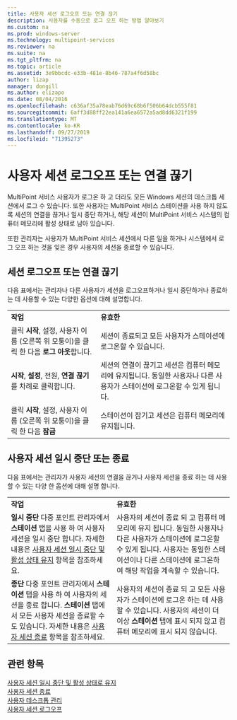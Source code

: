 ```yaml
---
title: 사용자 세션 로그오프 또는 연결 끊기
description: 사용자를 수동으로 로그 오프 하는 방법 알아보기
ms.custom: na
ms.prod: windows-server
ms.technology: multipoint-services
ms.reviewer: na
ms.suite: na
ms.tgt_pltfrm: na
ms.topic: article
ms.assetid: 3e9bbcdc-e33b-481e-8b46-787a4f6d58bc
author: lizap
manager: dongill
ms.author: elizapo
ms.date: 08/04/2016
ms.openlocfilehash: c636af35a78eab76d69c68b6f506b64dcb555f81
ms.sourcegitcommit: 6aff3d88ff22ea141a6ea6572a5ad8dd6321f199
ms.translationtype: MT
ms.contentlocale: ko-KR
ms.lasthandoff: 09/27/2019
ms.locfileid: "71395273"
---
```

# <a name="log-off-or-disconnect-user-sessions"></a>사용자 세션 로그오프 또는 연결 끊기
MultiPoint 서비스 사용자가 로그온 하 고 더라도 모든 Windows 세션의 데스크톱 세션에서 로그 수 있습니다. 또한 사용자는 MultiPoint 서비스 스테이션을 사용 하지 않도록 세션의 연결을 끊거나 일시 중단 하거나, 해당 세션이 MultiPoint 서비스 시스템의 컴퓨터 메모리에 활성 상태로 남아 있습니다.  
  
또한 관리자는 사용자가 MultiPoint 서비스 세션에서 다른 일을 하거나 시스템에서 로그 오프 하는 것을 잊은 경우 사용자의 세션을 종료할 수 있습니다.  
  
## <a name="logging-off-or-disconnecting-a-session"></a>세션 로그오프 또는 연결 끊기  
다음 표에서는 관리자나 다른 사용자가 세션을 로그오프하거나 일시 중단하거나 종료하는 데 사용할 수 있는 다양한 옵션에 대해 설명합니다.  
  
|||  
|-|-|  
|**작업**|**유효한**|  
|클릭 **시작**, 설정, 사용자 이름 (오른쪽 위 모퉁이)을 클릭 한 다음 **로그 아웃**합니다.|세션이 종료되고 모든 사용자가 스테이션에 로그온할 수 있습니다.|  
|**시작**, **설정**, 전원, **연결 끊기**를 차례로 클릭합니다.|세션의 연결이 끊기고 세션은 컴퓨터 메모리에 유지됩니다. 동일한 사용자나 다른 사용자가 스테이션에 로그온할 수 있게 됩니다.|  
|클릭 **시작**, 설정, 사용자 이름 (오른쪽 위 모퉁이)을 클릭 한 다음 **잠금**|스테이션이 잠기고 세션은 컴퓨터 메모리에 유지됩니다.|  
  
## <a name="suspending-or-ending-a-users-session"></a>사용자 세션 일시 중단 또는 종료  
다음 표에서는 관리자가 사용자 세션의 연결을 끊거나 사용자 세션을 종료 하는 데 사용할 수 있는 다양 한 옵션에 대해 설명 합니다.  
  
|||  
|-|-|  
|**작업**|**유효한**|  
|**일시 중단** 다중 포인트 관리자에서 **스테이션** 탭을 사용 하 여 사용자 세션을 일시 중단 합니다. 자세한 내용은 [사용자 세션 일시 중단 및 활성 상태 유지](Suspend-and-Leave-User-Session-Active.md) 항목을 참조하세요.|사용자의 세션이 종료 되 고 컴퓨터 메모리에 유지 됩니다. 동일한 사용자나 다른 사용자가 스테이션에 로그온할 수 있게 됩니다. 사용자는 동일한 스테이션이나 다른 스테이션에 로그온하여 해당 작업을 계속할 수 있습니다.|  
|**종단** 다중 포인트 관리자에서 **스테이션** 탭을 사용 하 여 사용자의 세션을 종료 합니다. **스테이션** 탭에서 모든 사용자 세션을 종료할 수도 있습니다. 자세한 내용은 [사용자 세션 종료](End-a-User-Session.md) 항목을 참조하세요.|사용자의 세션이 종료 되 고 모든 사용자가 스테이션에 로그온 하는 데 사용할 수 있습니다. 사용자의 세션이 더 이상 **스테이션** 탭에 표시 되지 않고 컴퓨터 메모리에 표시 되지 않습니다.|  
  
## <a name="see-also"></a>관련 항목  
[사용자 세션 일시 중단 및 활성 상태로 유지](Suspend-and-Leave-User-Session-Active.md)  
[사용자 세션 종료](End-a-User-Session.md)  
[사용자 데스크톱 관리](manage-user-desktops-using-multipoint-dashboard.md)  
[사용자 세션 로그오프](Log-Off-User-Sessions.md)    
